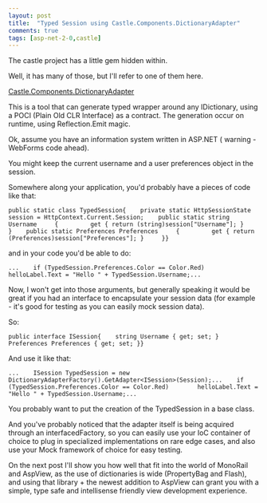 ```yaml
---
layout: post
title:  "Typed Session using Castle.Components.DictionaryAdapter"
comments: true
tags: [asp-net-2-0,castle]
---
```



The castle project has a little gem hidden within.

Well, it has many of those, but I'll refer to one of them here.

[Castle.Components.DictionaryAdapter](http://api.castleproject.org/html/N_Castle_Components_DictionaryAdapter.htm)



This is a tool that can generate typed wrapper around any IDictionary, using a POCI (Plain Old CLR Interface) as a contract. The generation occur on runtime, using Reflection.Emit magic.



Ok, assume you have an information system written in ASP.NET ( warning - WebForms code ahead).

You might keep the current username and a user preferences object in the session.

Somewhere along your application, you'd probably have a pieces of code like that:

```
public static class TypedSession{    private static HttpSessionState session = HttpContext.Current.Session;    public static string Username     {         get { return (string)session["Username"]; }     }    public static Preferences Preferences     {         get { return (Preferences)session["Preferences"]; }     }}
```

and in your code you'd be able to do:

```
...    if (TypedSession.Preferences.Color == Color.Red)        helloLabel.Text = "Hello " + TypedSession.Username;...
```



Now, I won't get into those arguments, but generally speaking it would be great if you had an interface to encapsulate your session data (for example - it's good for testing as you can easily mock session data).

So:

```
public interface ISession{    string Username { get; set; }    Preferences Preferences { get; set; }}
```



And use it like that:

```
...    ISession TypedSession = new DictionaryAdapterFactory().GetAdapter<ISession>(Session);...    if (TypedSession.Preferences.Color == Color.Red)        helloLabel.Text = "Hello " + TypedSession.Username;...
```



You probably want to put the creation of the TypedSession in a base class.



And you've probably noticed that the adapter itself is being acquired through an interfacedFactory, so you can easily use your IoC container of choice to plug in specialized implementations on rare edge cases, and also use your Mock framework of choice for easy testing.



On the next post I'll show you how well that fit into the world of MonoRail and AspView, as the use of dictionaries is wide (PropertyBag and Flash), and using that library + the newest addition to AspView can grant you with a simple, type safe and intellisense friendly view development experience.

